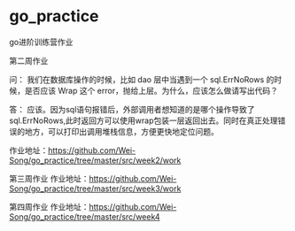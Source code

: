 # go_practice
go进阶训练营作业

第二周作业

问： 我们在数据库操作的时候，比如 dao 层中当遇到一个 sql.ErrNoRows 的时候，是否应该 Wrap 这个 error，抛给上层。为什么，应该怎么做请写出代码？

答： 应该。因为sql语句报错后，外部调用者想知道的是哪个操作导致了sql.ErrNoRows,此时返回方可以使用wrap包装一层返回出去。同时在真正处理错误的地方，可以打印出调用堆栈信息，方便更快地定位问题。

作业地址：https://github.com/Wei-Song/go_practice/tree/master/src/week2/work

第三周作业
作业地址：https://github.com/Wei-Song/go_practice/tree/master/src/week3/work

第四周作业
作业地址：https://github.com/Wei-Song/go_practice/tree/master/src/week4

